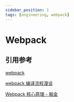 ```yaml
---
sidebar_position: 1
tags: [engineering, webpack]
---
```


# Webpack

## 引用参考

[webpack](https://webpack.docschina.org/concepts/)

[webpack 编译流程漫谈](https://github.com/dhj9/blog/issues/4)

[Webpack 核心原理 - 掘金](https://juejin.cn/post/6949040393165996040)
